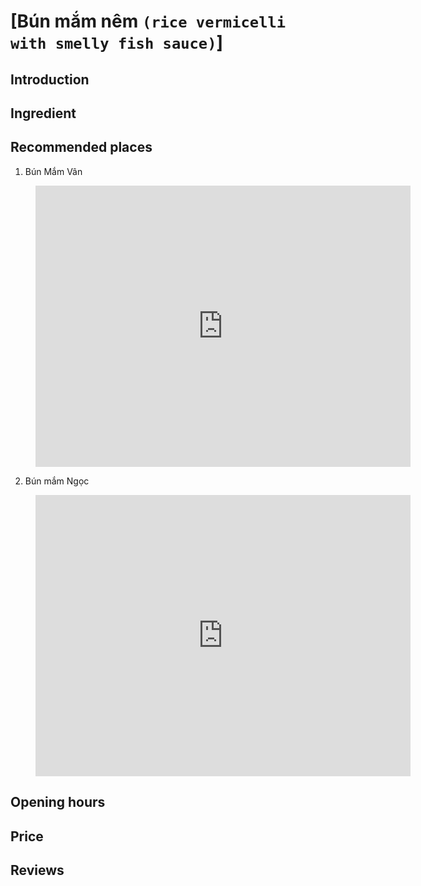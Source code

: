 # [Bún mắm nêm `(rice vermicelli with smelly fish sauce)`]

## Introduction

## Ingredient

## Recommended places
1. Bún Mắm Vân
<figure class="map-container">
  <iframe src="https://www.google.com/maps/embed?pb=!1m18!1m12!1m3!1d3833.9744614482315!2d108.216984!3d16.066815!2m3!1f0!2f0!3f0!3m2!1i1024!2i768!4f13.1!3m3!1m2!1s0x31421835020a482b%3A0x5372477aae4ddd00!2zQsO6biBN4bqvbSBWw6Ju!5e0!3m2!1sen!2s!4v1687629176505!5m2!1sen!2s" width="600" height="450" style="border:0;" allowfullscreen="" loading="lazy" referrerpolicy="no-referrer-when-downgrade"></iframe>
</figure>

2. Bún mắm Ngọc
<figure class="map-container">
	<iframe src="https://www.google.com/maps/embed?pb=!1m18!1m12!1m3!1d3833.9786041789284!2d108.21462367520887!3d16.066600039508145!2m3!1f0!2f0!3f0!3m2!1i1024!2i768!4f13.1!3m3!1m2!1s0x314218351d1e329b%3A0x3ca7079eaba9556d!2zQsO6biBt4bqvbSBOZ-G7jWM!5e0!3m2!1sen!2s!4v1687629278391!5m2!1sen!2s" width="600" height="450" style="border:0;" allowfullscreen="" loading="lazy" referrerpolicy="no-referrer-when-downgrade"></iframe>
</figure>

## Opening hours

## Price

## Reviews
